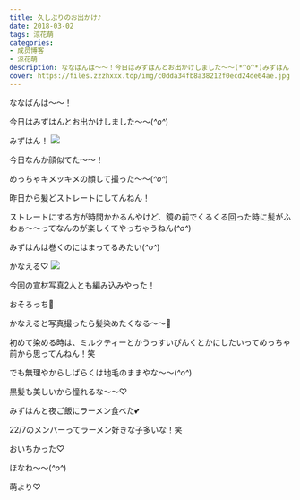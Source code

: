 ```yaml
---
title: 久しぶりのお出かけ♪
date: 2018-03-02
tags: 涼花萌
categories: 
- 成员博客
- 涼花萌
description: ななばんは～～！今日はみずはんとお出かけしました～～(*^o^*)みずはん！今日なんか顔似てた～～！めっちゃキメッキメの顔して撮った～～(*^o^...
cover: https://files.zzzhxxx.top/img/c0dda34fb8a38212f0ecd24de64ae.jpg 
---
```








ななばんは～～！




今日はみずはんとお出かけしました～～(*^o^*)





みずはん！
![](https://files.zzzhxxx.top/img/c0dda34fb8a38212f0ecd24de64ae.jpg)








今日なんか顔似てた～～！




めっちゃキメッキメの顔して撮った～～(*^o^*)








昨日から髪どストレートにしてんねん！


ストレートにする方が時間かかるんやけど、鏡の前でくるくる回った時に髪がふわぁ〜〜ってなんのが楽しくてやっちゃうねん(*^o^*)






みずはんは巻くのにはまってるみたい(*^o^*)

















かなえる♡
![](https://files.zzzhxxx.top/img/c0dda34fb8a38212f0ecd24de64ae-01.jpg)







今回の宣材写真2人とも編み込みやった！


おそろっち🤗









かなえると写真撮ったら髪染めたくなる〜〜🙈







初めて染める時は、ミルクティーとかうっすいぴんくとかにしたいってめっちゃ前から思ってんねん！笑




でも無理やからしばらくは地毛のままやな〜〜(*^o^*)





黒髪も美しいから憧れるな〜〜♡














みずはんと夜ご飯にラーメン食べた💕




22/7のメンバーってラーメン好きな子多いな！笑







おいちかった♡










ほなね〜〜(*^o^*)





萌より♡


